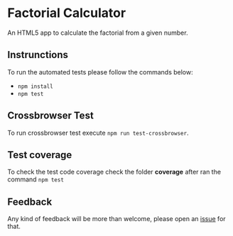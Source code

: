 # Factorial Calculator
An HTML5 app to calculate the factorial from a given number. 

## Instrunctions

To run the automated tests please follow the commands below:

- ```npm install```
- ```npm test```

## Crossbrowser Test

To run crossbrowser test execute ```npm run test-crossbrowser```.

## Test coverage

To check the test code coverage check the folder **coverage** after ran the command ```npm test```

## Feedback

Any kind of feedback will be more than welcome, please open an [issue](https://github.com/univas/js-factorial/issues) for that.
